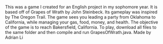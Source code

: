 This was a game I created for an English project in my sophomore year. It is based off of Grapes of Wrath by John Steinbeck. Its gameplay was inspired by The Oregon Trail. The game sees you leading a party from Oklahoma to California, while managing your gas, food, money, and health. The objective of the game is to reach Bakersfield, California. To play, download all files to the same folder and then compile and run GrapesOfWrath.java. Made by Adrian Li
